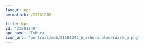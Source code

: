 ```yaml
---
layout: npc
permalink: /21501249

title: Npc
id: '21501249'
npc_name: 'Ishura'
icon_url: 'portrait/mob/21501249_b_ishurarbladerdark_p.png'
---
```

